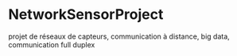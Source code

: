 # NetworkSensorProject
projet de réseaux de capteurs, communication à distance, big data, communication full duplex
